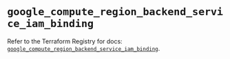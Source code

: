# `google_compute_region_backend_service_iam_binding`

Refer to the Terraform Registry for docs: [`google_compute_region_backend_service_iam_binding`](https://registry.terraform.io/providers/hashicorp/google-beta/5.11.0/docs/resources/google_compute_region_backend_service_iam_binding).
